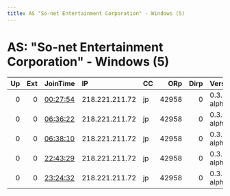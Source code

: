 ```yaml
---
title: AS "So-net Entertainment Corporation" - Windows (5)
---
```


# AS: "So-net Entertainment Corporation" - Windows (5)

|   Up |   Ext | JoinTime                                                                                            | IP             | CC   |   ORp |   Dirp | Version       | Contact   | Nickname   |   eFamMembers |
|-----:|------:|:----------------------------------------------------------------------------------------------------|:---------------|:-----|------:|-------:|:--------------|:----------|:-----------|--------------:|
|    0 |     0 | [00:27:54](https://metrics.torproject.org/rs.html#details/42D31B8ADBFBD1D3E0D95CCF979D477AC1ABBF07) | 218.221.211.72 | jp   | 42958 |      0 | 0.3.5.2-alpha | None      | default    |             1 |
|    0 |     0 | [06:36:22](https://metrics.torproject.org/rs.html#details/BE9CDA062C52E447705500CC1C12CBA974D4E244) | 218.221.211.72 | jp   | 42958 |      0 | 0.3.5.2-alpha | None      | default    |             1 |
|    0 |     0 | [06:38:10](https://metrics.torproject.org/rs.html#details/FBC10B6850F894AB026D590A7869B131B58087DC) | 218.221.211.72 | jp   | 42958 |      0 | 0.3.5.2-alpha | None      | default    |             1 |
|    0 |     0 | [22:43:29](https://metrics.torproject.org/rs.html#details/13C240B48D3744E5E33C43051A5A3D223B1D0C71) | 218.221.211.72 | jp   | 42958 |      0 | 0.3.5.2-alpha | None      | default    |             1 |
|    0 |     0 | [23:24:32](https://metrics.torproject.org/rs.html#details/172479CB8D58AC9CF2FCAE481CA987175D31B965) | 218.221.211.72 | jp   | 42958 |      0 | 0.3.5.2-alpha | None      | default    |             1 |
